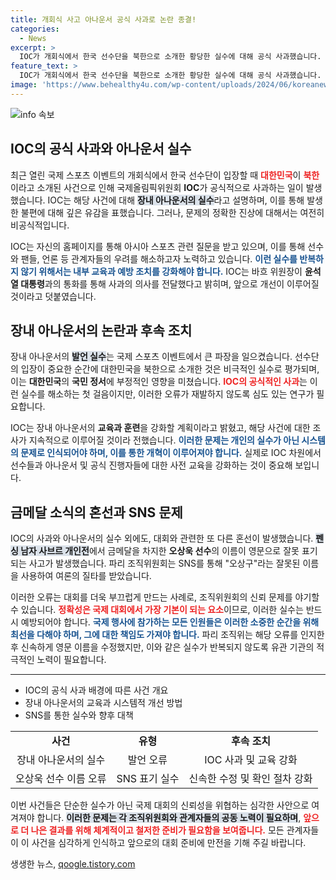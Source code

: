 ```yaml
---
title: 개회식 사고 아나운서 공식 사과로 논란 종결!
categories:
  - News
excerpt: >
  IOC가 개회식에서 한국 선수단을 북한으로 소개한 황당한 실수에 대해 공식 사과했습니다. 장내 아나운서의 인적 오류로 밝혀졌지만, 진상은 여전히 미궁 속. 더불어, 오상욱 선수의 이름이 잘못 표기된 사건까지 이어지며 논란은 계속됩니다!
feature_text: >
  IOC가 개회식에서 한국 선수단을 북한으로 소개한 황당한 실수에 대해 공식 사과했습니다. 장내 아나운서의 인적 오류로 밝혀졌지만, 진상은 여전히 미궁 속. 더불어, 오상욱 선수의 이름이 잘못 표기된 사건까지 이어지며 논란은 계속됩니다!
image: 'https://www.behealthy4u.com/wp-content/uploads/2024/06/koreanews.jpg'
---
```


<p><img src="https://www.behealthy4u.com/wp-content/uploads/2024/06/koreanews.jpg" alt="info 속보" /></p>

<h2 data-ke-size="size26">IOC의 공식 사과와 아나운서 실수</h2>

<p data-ke-size="size16">최근 열린 국제 스포츠 이벤트의 개회식에서 한국 선수단이 입장할 때 <b><span style="color: #ee2323;">대한민국</span></b>이 <b><span style="color: #ee2323;">북한</span></b>이라고 소개된 사건으로 인해 국제올림픽위원회 <b>IOC</b>가 공식적으로 사과하는 일이 발생했습니다. IOC는 해당 사건에 대해 <b><span style="background-color: #21538527;">장내 아나운서의 실수</span></b>라고 설명하며, 이를 통해 발생한 불편에 대해 깊은 유감을 표했습니다. 그러나, 문제의 정확한 진상에 대해서는 여전히 비공식적입니다.</p>

<p data-ke-size="size16">IOC는 자신의 홈페이지를 통해 아시아 스포츠 관련 질문을 받고 있으며, 이를 통해 선수와 팬들, 언론 등 관계자들의 우려를 해소하고자 노력하고 있습니다. <b><span style="color: #1a5490;">이런 실수를 반복하지 않기 위해서는 내부 교육과 예방 조치를 강화해야 합니다.</span></b> IOC는 바흐 위원장이 <b>윤석열 대통령</b>과의 통화를 통해 사과의 의사를 전달했다고 밝히며, 앞으로 개선이 이루어질 것이라고 덧붙였습니다.</p>

<h2 data-ke-size="size26">장내 아나운서의 논란과 후속 조치</h2>

<p data-ke-size="size16">장내 아나운서의 <b><span style="background-color: #21538527;">발언 실수</span></b>는 국제 스포츠 이벤트에서 큰 파장을 일으켰습니다. 선수단의 입장이 중요한 순간에 대한민국을 북한으로 소개한 것은 비극적인 실수로 평가되며, 이는 <b>대한민국</b>의 <b>국민 정서</b>에 부정적인 영향을 미쳤습니다. <b><span style="color: #ee2323;">IOC의 공식적인 사과</span></b>는 이런 실수를 해소하는 첫 걸음이지만, 이러한 오류가 재발하지 않도록 심도 있는 연구가 필요합니다.</p>

<p data-ke-size="size16">IOC는 장내 아나운서의 <b>교육과 훈련</b>을 강화할 계획이라고 밝혔고, 해당 사건에 대한 조사가 지속적으로 이루어질 것이라 전했습니다. <b><span style="color: #1a5490;">이러한 문제는 개인의 실수가 아닌 시스템의 문제로 인식되어야 하며, 이를 통한 개혁이 이루어져야 합니다.</span></b> 실제로 IOC 차원에서 선수들과 아나운서 및 공식 진행자들에 대한 사전 교육을 강화하는 것이 중요해 보입니다.</p>

<h2 data-ke-size="size26">금메달 소식의 혼선과 SNS 문제</h2>

<p data-ke-size="size16">IOC의 사과와 아나운서의 실수 외에도, 대회와 관련한 또 다른 혼선이 발생했습니다. <b><span style="background-color: #21538527;">펜싱 남자 사브르 개인전</span></b>에서 금메달을 차지한 <b>오상욱 선수</b>의 이름이 영문으로 잘못 표기되는 사고가 발생했습니다. 파리 조직위원회는 SNS를 통해 "오상구"라는 잘못된 이름을 사용하여 여론의 질타를 받았습니다.</p>

<p data-ke-size="size16">이러한 오류는 대회를 더욱 부끄럽게 만드는 사례로, 조직위원회의 신뢰 문제를 야기할 수 있습니다. <b><span style="color: #ee2323;">정확성은 국제 대회에서 가장 기본이 되는 요소</span></b>이므로, 이러한 실수는 반드시 예방되어야 합니다. <b><span style="color: #1a5490;">국제 행사에 참가하는 모든 인원들은 이러한 소중한 순간을 위해 최선을 다해야 하며, 그에 대한 책임도 가져야 합니다.</span></b> 파리 조직위는 해당 오류를 인지한 후 신속하게 영문 이름을 수정했지만, 이와 같은 실수가 반복되지 않도록 유관 기관의 적극적인 노력이 필요합니다.</p>

<hr />

<ul>
<li>IOC의 공식 사과 배경에 따른 사건 개요</li>
<li>장내 아나운서의 교육과 시스템적 개선 방법</li>
<li>SNS를 통한 실수와 향후 대책</li>
</ul>

<table style="width:100%;">
<tr>
<td style="text-align: center; height: 17px;"><b>사건</b></td>
<td style="text-align: center; height: 17px;"><b>유형</b></td>
<td style="text-align: center; height: 17px;"><b>후속 조치</b></td>
</tr>
<tr>
<td style="text-align: center; height: 17px;">장내 아나운서의 실수</td>
<td style="text-align: center; height: 17px;">발언 오류</td>
<td style="text-align: center; height: 17px;">IOC 사과 및 교육 강화</td>
</tr>
<tr>
<td style="text-align: center; height: 17px;">오상욱 선수 이름 오류</td>
<td style="text-align: center; height: 17px;">SNS 표기 실수</td>
<td style="text-align: center; height: 17px;">신속한 수정 및 확인 절차 강화</td>
</tr>
</table>

<p data-ke-size="size16">이번 사건들은 단순한 실수가 아닌 국제 대회의 신뢰성을 위협하는 심각한 사안으로 여겨져야 합니다. <b><span style="background-color: #21538527;">이러한 문제는 각 조직위원회와 관계자들의 공동 노력이 필요하며</span></b>, <b><span style="color: #ee2323;">앞으로 더 나은 결과를 위해 체계적이고 철저한 준비가 필요함을 보여줍니다.</span></b> 모든 관계자들이 이 사건을 심각하게 인식하고 앞으로의 대회 준비에 만전을 기해 주길 바랍니다.</p>
생생한 뉴스, <a href="https://qoogle.tistory.com" rel="dofollow">qoogle.tistory.com</a>


